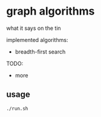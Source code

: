 graph algorithms
===

what it says on the tin


implemented algorithms:
- breadth-first search

TODO:
- more


usage
---

```sh
./run.sh
```